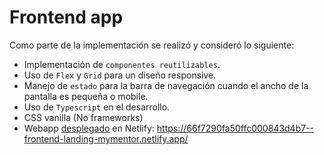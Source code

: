# Frontend app

Como parte de la implementación se realizó y consideró lo siguiente:

-   Implementación de `componentes reutilizables`.
-   Uso de `Flex` y `Grid` para un diseño responsive.
-   Manejo de `estado` para la barra de navegación cuando el ancho de la pantalla es pequeña o mobile.
-   Uso de `Typescript` en el desarrollo.
-   CSS vanilla (No frameworks)
-   Webapp [desplegado](https://66f7290fa50ffc000843d4b7--frontend-landing-mymentor.netlify.app/) en Netlify: https://66f7290fa50ffc000843d4b7--frontend-landing-mymentor.netlify.app/
